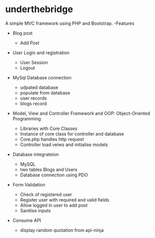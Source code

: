 # underthebridge

A simple MVC framework using PHP and Bootstrap.
-Features
  - Blog post
    - Add Post
  - User Login and registration
    - User Session
    - Logout
  - MySql Database connection
    - udpated database
    - populate from database
    - user records
    - blogs record
  
- Model, View and Controller Framework and OOP: Object-Oriented Programming
  - Libraries with Core Classes
  - Instance of core class for controller and database
  - Core.php handles http request
  - Controller load veiws and initialise models

- Database integrateion
  - MySQL
  - two tables Blogs and Users
  - Database connection using PDO
  
- Form Validation
  - Check of registered user
  - Register user with required and valid fields
  - Allow logged in user to add post
  - Sanitise inputs
- Consume API
  - display random quotation from api-ninja
